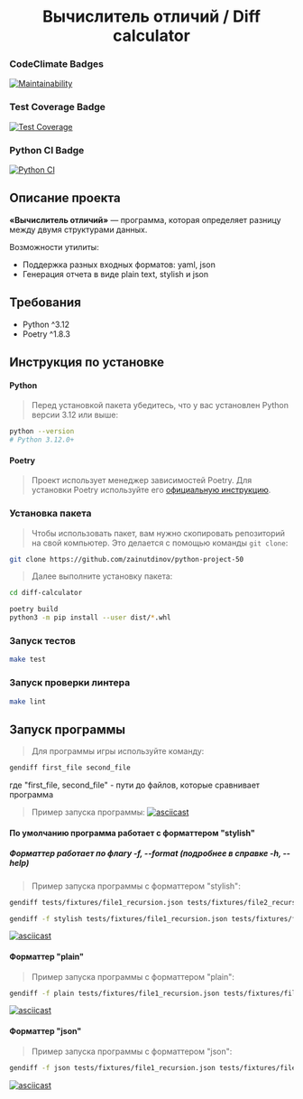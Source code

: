 <div align="center">
<h1>Вычислитель отличий / Diff calculator</h1>
</div>

### CodeClimate Badges
[![Maintainability](https://api.codeclimate.com/v1/badges/0abd02f71d6a9cbb2ddb/maintainability)](https://codeclimate.com/github/zainutdinov/python-project-50/maintainability)

### Test Coverage Badge
[![Test Coverage](https://api.codeclimate.com/v1/badges/0abd02f71d6a9cbb2ddb/test_coverage)](https://codeclimate.com/github/zainutdinov/python-project-50/test_coverage)

### Python CI Badge
[![Python CI](https://github.com/zainutdinov/diff-calculator/actions/workflows/pyci.yml/badge.svg)](https://github.com/zainutdinov/diff-calculator/actions/workflows/pyci.yml)


## Описание проекта

**«Вычислитель отличий»** — программа, которая определяет разницу между двумя структурами данных.

Возможности утилиты:

- Поддержка разных входных форматов: yaml, json
- Генерация отчета в виде plain text, stylish и json

## Требования

- Python ^3.12
- Poetry ^1.8.3

## Инструкция по установке

#### Python

> Перед установкой пакета убедитесь, что у вас установлен Python версии 3.12 или выше:

```bash
python --version
# Python 3.12.0+
```
#### Poetry

> Проект использует менеджер зависимостей Poetry. Для установки Poetry используйте его [официальную инструкцию](https://python-poetry.org/docs/#installation).


### Установка пакета

> Чтобы использовать пакет, вам нужно скопировать репозиторий на свой компьютер. Это делается с помощью команды ``git clone``:

```bash
git clone https://github.com/zainutdinov/python-project-50
```

> Далее выполните установку пакета:

```bash
cd diff-calculator
```

```bash
poetry build
python3 -m pip install --user dist/*.whl
```


### Запуск тестов

```bash
make test
```

### Запуск проверки линтера

```bash
make lint
```


## Запуск программы

> Для программы игры используйте команду:
```bash
gendiff first_file second_file
```
где "first_file, second_file" - пути до файлов, которые сравнивает программа

> Пример запуска программы:
[![asciicast](https://asciinema.org/a/g5KTE8N8itQsD6NWkPT62CB7x.svg)](https://asciinema.org/a/g5KTE8N8itQsD6NWkPT62CB7x)


#### По умолчанию программа работает с форматтером "stylish"
##### Форматтер работает по флагу -f, --format (подробнее в справке -h, --help)

> Пример запуска программы с форматтером "stylish":
```bash
gendiff tests/fixtures/file1_recursion.json tests/fixtures/file2_recursion.json
```
```bash
gendiff -f stylish tests/fixtures/file1_recursion.json tests/fixtures/file2_recursion.json
```
[![asciicast](https://asciinema.org/a/MA3g6HDYnF2ASaARjW5jEo24g.svg)](https://asciinema.org/a/MA3g6HDYnF2ASaARjW5jEo24g)


#### Форматтер "plain"

> Пример запуска программы с форматтером "plain":
```bash
gendiff -f plain tests/fixtures/file1_recursion.json tests/fixtures/file2_recursion.json
```
[![asciicast](https://asciinema.org/a/4eAk4MM1scGFaCIYy6N0NTXKF.svg)](https://asciinema.org/a/4eAk4MM1scGFaCIYy6N0NTXKF)


#### Форматтер "json"

> Пример запуска программы с форматтером "json":
```bash
gendiff -f json tests/fixtures/file1_recursion.json tests/fixtures/file2_recursion.json
```
[![asciicast](https://asciinema.org/a/HDvF4krQDdZKu3EjS5b48nnnn.svg)](https://asciinema.org/a/HDvF4krQDdZKu3EjS5b48nnnn)